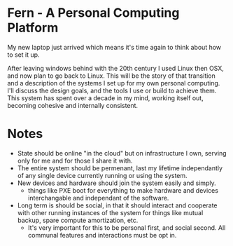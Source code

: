 # Fern - A Personal Computing Platform

My new laptop just arrived which means it's time again to think about how to set it up.

After leaving windows behind with the 20th century I used Linux then OSX, and now plan to go back to Linux. This will be the story of that transition and a description of the systems I set up for my own personal computing. I'll discuss the design goals, and the tools I use or build to achieve them. This system has spent over a decade in my mind, working itself out, becoming cohesive and internally consistent. 

# Notes
* State should be online "in the cloud" but on infrastructure I own, serving only for me and for those I share it with.
* The entire system should be permenant, last my lifetime independantly of any single device currently running or using the system.
* New devices and hardware should join the system easily and simply.
  * things like PXE boot for everything to make hardware and devices interchangable and independant of the software.
* Long term is should be social, in that it should interact and cooperate with other running instances of the system for things like mutual backup, spare compute amortization, etc.
  * It's very important for this to be personal first, and social second. All communal features and interactions must be opt in.

